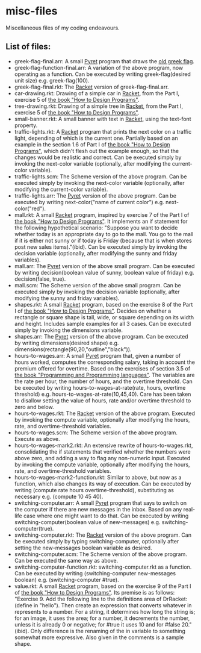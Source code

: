 # misc-files
Miscellaneous files of my coding endeavours.

## List of files: ##

* greek-flag-final.arr: A small [Pyret](http://www.pyret.org/) program that draws the [old greek flag](https://en.wikipedia.org/wiki/List_of_Greek_flags#/media/File:Flag_of_Greece_(1822-1978).svg).
* greek-flag-function-final.arr: A variation of the above program, now operating as a function. Can be executed by writing greek-flag(desired unit size) e.g. greek-flag(100).
* greek-flag-final.rkt: The [Racket](http://racket-lang.org/) version of greek-flag-final.arr.
* car-drawing.rkt: Drawing of a simple car in [Racket](http://racket-lang.org/), from the Part I, exercise 5 of [the book "How to Design Programs"](http://www.ccs.neu.edu/home/matthias/HtDP2e/index.html).
* tree-drawing.rkt: Drawing of a simple tree in [Racket](http://racket-lang.org/), from the Part I, exercise 5 of [the book "How to Design Programs"](http://www.ccs.neu.edu/home/matthias/HtDP2e/index.html).
* small-banner.rkt: A small banner with text in [Racket](http://racket-lang.org/), using the text-font property.
* traffic-lights.rkt: A [Racket](http://racket-lang.org/) program that prints the next color on a traffic light, depending of which is the current one. Partially based on an example in the section 1.6 of Part I of [the book "How to Design Programs"](http://www.ccs.neu.edu/home/matthias/HtDP2e/index.html), which didn't flesh out the example enough, so that the changes would be realistic and correct. Can be executed simply by invoking the next-color variable (optionally, after modifying the current-color variable).
* traffic-lights.scm: The Scheme version of the above program. Can be executed simply by invoking the next-color variable (optionally, after modifying the current-color variable).
* traffic-lights.arr: The [Pyret](http://www.pyret.org/) version of the above program. Can be executed by writing next-color("name of current color") e.g. next-color("red").
* mall.rkt: A small [Racket](http://racket-lang.org/) program, inspired by exercise 7 of the Part I of [the book "How to Design Programs"](http://www.ccs.neu.edu/home/matthias/HtDP2e/index.html). It implements an if statement for the following hypothetical scenario: "Suppose you want to decide whether today is an appropriate day to go to the mall. You go to the mall if it is either not sunny or if today is Friday (because that is when stores post new sales items)."(ibid). Can be executed simply by invoking the decision variable (optionally, after modifying the sunny and friday variables).
* mall.arr: The [Pyret](http://www.pyret.org/) version of the above small program. Can be executed by writing decision(boolean value of sunny, boolean value of friday) e.g. decision(false, true).
* mall.scm: The Scheme version of the above small program. Can be executed simply by invoking the decision variable (optionally, after modifying the sunny and friday variables).
* shapes.rkt: A small [Racket](http://racket-lang.org/) program, based on the exercise 8 of the Part I of [the book "How to Design Programs"](http://www.ccs.neu.edu/home/matthias/HtDP2e/index.html). Decides on whether a rectangle or square shape is tall, wide, or square depending on its width and height. Includes sample examples for all 3 cases. Can be executed simply by invoking the dimensions variable.
* shapes.arr: The [Pyret](http://www.pyret.org/) version of the above program. Can be executed by writing dimensions(desired shape) e.g. dimensions(rectangle(90,20,"outline","black")).
* hours-to-wages.arr: A small [Pyret](http://www.pyret.org/) program that, given a number of hours worked, computes the corresponding salary, taking in account the premium offered for overtime. Based on the exercises of section 3.5 of [the book "Programming and Programming languages"](http://papl.cs.brown.edu/2016/index.html). The variables are the rate per hour, the number of hours, and the overtime threshold. Can be executed by writing hours-to-wages-at-rate(rate, hours, overtime threshold) e.g. hours-to-wages-at-rate(10,45,40). Care has been taken to disallow setting the value of hours, rate and/or overtime threshold to zero and below.
* hours-to-wages.rkt: The [Racket](http://racket-lang.org/) version of the above program. Executed by invoking the compute variable, optionally after modifying the hours, rate, and overtime-threshold variables.
* hours-to-wages.scm: The Scheme version of the above program. Execute as above.
* hours-to-wages-mark2.rkt: An extensive rewrite of hours-to-wages.rkt, consolidating the if statements that verified whether the numbers were above zero, and adding a way to flag any non-numeric input. Executed by invoking the compute variable, optionally after modifying the hours, rate, and overtime-threshold variables.
* hours-to-wages-mark2-function.rkt: Similar to above, but now as a function, which also changes its way of execution. Can be executed by writing (compute rate hours overtime-threshold), substituting as necessary e.g. (compute 10 45 40).
* switching-computer.arr: A small [Pyret](http://www.pyret.org/) program that says to switch on the computer if there are new messages in the inbox. Based on any real-life case where one might want to do that. Can be executed by writing switching-computer(boolean value of new-messages) e.g. switching-computer(true).
* switching-computer.rkt: The [Racket](http://racket-lang.org/) version of the above program. Can be executed simply by typing switching-computer, optionally after setting the new-messages boolean variable as desired.
* switching-computer.scm: The Scheme version of the above program. Can be executed the same way as above.
* switching-computer-function.rkt: switching-computer.rkt as a function. Can be executed by writing (switching-computer new-messages boolean) e.g. (switching-computer #true).
* value.rkt: A small [Racket](http://racket-lang.org/) program, based on the exercise 9 of the Part I of [the book "How to Design Programs"](http://www.ccs.neu.edu/home/matthias/HtDP2e/index.html). Its premise is as follows: "Exercise 9. Add the following line to the definitions area of DrRacket: (define in "hello"). Then create an expression that converts whatever in represents to a number. For a string, it determines how long the string is; for an image, it uses the area; for a number, it decrements the number, unless it is already 0 or negative; for #true it uses 10 and for #false 20."(ibid). Only difference is the renaming of the in variable to something somewhat more expressive. Also given in the comments is a sample shape.
